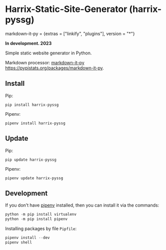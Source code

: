 # Harrix-Static-Site-Generator (harrix-pyssg)

markdown-it-py = {extras = ["linkify", "plugins"], version = "*"}

**In development. 2023**

Simple static website generator in Python.

Markdown processor: [markdown-it-py](https://pypi.org/project/markdown-it-py) <https://pypistats.org/packages/markdown-it-py>.

## Install

Pip:

```shell
pip install harrix-pyssg
```

Pipenv:

```shell
pipenv install harrix-pyssg
```

## Update

Pip:

```shell
pip update harrix-pyssg
```

Pipenv:

```shell
pipenv update harrix-pyssg
```

## Development

If you don't have [pipenv](https://pipenv.pypa.io/en/latest/) installed, then you can install it via the commands:

```py
python -m pip install virtualenv
python -m pip install pipenv
```

Installing packages by file `Pipfile`:

```py
pipenv install --dev
pipenv shell
```
